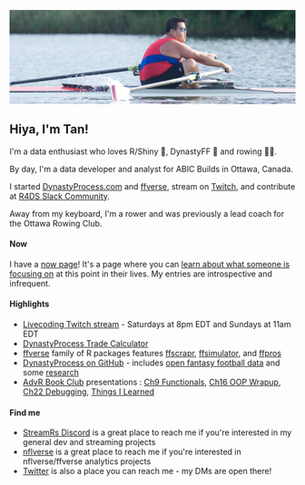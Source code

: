 ![Tan rowing](https://github.com/tanho63/tanho63/raw/main/cover.png)

## Hiya, I'm Tan!

I'm a data enthusiast who loves R/Shiny 🤩, DynastyFF 🏈 and rowing 🚣‍♂️. 

By day, I'm a data developer and analyst for ABIC Builds in Ottawa, Canada. 

I started [DynastyProcess.com](https://dynastyprocess.com) and [ffverse](https://ffverse.com), stream on [Twitch](https://twitch.tv/tanho_), and contribute at [R4DS Slack Community](https://r4ds.io).

Away from my keyboard, I'm a rower and was previously a lead coach for the Ottawa Rowing Club.

#### Now
I have a [now page](https://tanho.ca/now)! It's a page where you can [learn about what someone is focusing on](https://nownownow.com/about) at this point in their lives. My entries are introspective and infrequent. 

#### Highlights
- [Livecoding Twitch stream](https://twitch.tv/tanho_) - Saturdays at 8pm EDT and Sundays at 11am EDT
- [DynastyProcess Trade Calculator](https://apps.dynastyprocess.com/calc)
- [ffverse](https://ffverse.com) family of R packages features [ffscrapr](https://github.com/ffverse/ffscrapr), [ffsimulator](https://github.com/ffverse/ffsimulator), and [ffpros](https://github.com/ffverse/ffpros)
- [DynastyProcess on GitHub](https://github.com/DynastyProcess) - includes [open fantasy football data](https://github.com/DynastyProcess/data) and some [research](https://github.com/DynastyProcess/research)
- [AdvR Book Club](https://github.com/r4ds/bookclub-advanced_r) presentations : [Ch9 Functionals](https://youtu.be/o0a6aJ4kCkU), [Ch16 OOP Wrapup](https://www.youtube.com/watch?v=W1uc8HbyZvI), [Ch22 Debugging](https://www.youtube.com/watch?v=ROMefwMuqXU), [Things I Learned](https://r4ds.github.io/bookclub-Advanced_R/Presentations/Week25/Cohort1/Tan-TIL.html)

#### Find me

- [StreamRs Discord](https://discord.gg/X9CGQ6dwxZ) is a great place to reach me if you're interested in my general dev and streaming projects
- [nflverse](https://discord.gg/UCKxQyuPw5) is a great place to reach me if you're interested in nflverse/ffverse analytics projects
- [Twitter](https://twitter.com/@_TanHo) is also a place you can reach me - my DMs are open there!

